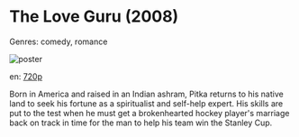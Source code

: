 # The Love Guru (2008)

Genres: comedy, romance

![poster](http://image.tmdb.org/t/p/w500/q3g4UFCMPqbKXfc3qMOsYQBOGbl.jpg)

en:
  [720p](magnet:?xt=urn:btih:65DCFB9BDDDB7B07CA3E9591B557497968D14AB3&tr=udp://glotorrents.pw:6969/announce&tr=udp://tracker.opentrackr.org:1337/announce&tr=udp://torrent.gresille.org:80/announce&tr=udp://tracker.openbittorrent.com:80&tr=udp://tracker.coppersurfer.tk:6969&tr=udp://tracker.leechers-paradise.org:6969&tr=udp://p4p.arenabg.ch:1337&tr=udp://tracker.internetwarriors.net:1337)
  


Born in America and raised in an Indian ashram, Pitka returns to his native land to seek his fortune as a spiritualist and self-help expert. His skills are put to the test when he must get a brokenhearted hockey player's marriage back on track in time for the man to help his team win the Stanley Cup.